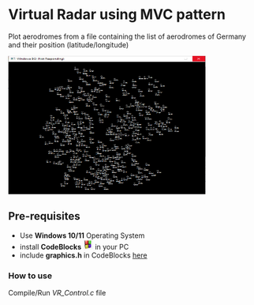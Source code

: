 # Virtual Radar using MVC pattern

Plot aerodromes from a file containing the list of aerodromes of Germany and their position (latitude/longitude)

<img src="./airfields.png" alt="GNU/Linux" width="400" height="280"/>

## Pre-requisites

<ul>
  <li> Use <strong>Windows 10/11</strong> Operating System </li>
  <li> install <strong>CodeBlocks</strong> <img src="./codeblock.jpg" alt="GNU/Linux" width="20" height="20"/> in your PC </li>
  <li> include <strong>graphics.h</strong> in CodeBlocks <a href="https://www.geeksforgeeks.org/include-graphics-h-codeblocks/">here</a> </li>
</ul>

### How to use

Compile/Run <em>VR_Control.c</em> file
